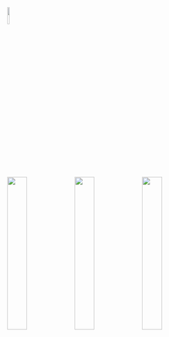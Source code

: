 <img src="https://github.com/user-attachments/assets/55a62d6a-0e59-47ff-a9e1-f5fe2ee17fc8" width="10%" heigth="10%">
<br/>
<img src="https://github.com/user-attachments/assets/6e062bc9-5f5a-4bc0-bd44-c329bc03448a" width="30%" heigth="30%">
<img src="https://github.com/user-attachments/assets/780fdd78-42f4-4732-969a-17c1a0b6c692" width="30%" heigth="30%">
<img src="https://github.com/user-attachments/assets/aac717a0-f975-4483-b182-733935a18c95" width="30%" heigth="30%">


